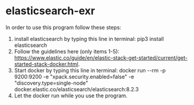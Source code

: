# elasticsearch-exr
In order to use this program follow these steps:
1. install elasticsearch by typing this line in terminal:
    pip3 install elasticsearch
2. Follow the guidelines here (only items 1-5):
    https://www.elastic.co/guide/en/elastic-stack-get-started/current/get-started-stack-docker.html.
3. Start docker by typing this line in terminal:
    docker run --rm -p 9200:9200 -e "xpack.security.enabled=false" -e "discovery.type=single-node" docker.elastic.co/elasticsearch/elasticsearch:8.2.3
4. Let the docker run while you use the program.